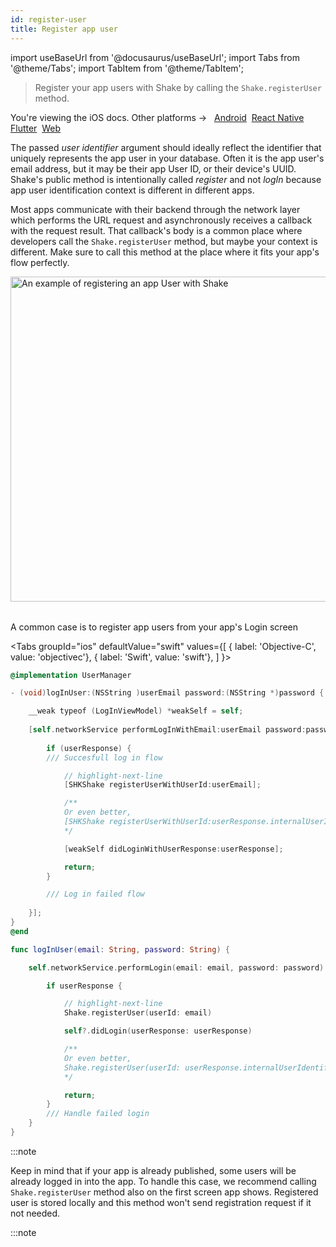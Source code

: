 ```yaml
---
id: register-user
title: Register app user
---
```

import useBaseUrl from '@docusaurus/useBaseUrl';
import Tabs from '@theme/Tabs';
import TabItem from '@theme/TabItem';

>Register your app users with Shake by calling the `Shake.registerUser` method.

<p class="p2 mt-40">You're viewing the iOS docs. Other platforms → &nbsp;
<a href="/docs/android/users/register-user/">Android</a>&nbsp;
<a href="/docs/react/users/register-user/">React Native</a>&nbsp; 
<a href="/docs/flutter/users/register-user/">Flutter</a>&nbsp;  
<a href="/docs/web/users/register-user/">Web</a>&nbsp;
</p>


The passed _user identifier_ argument should ideally reflect the identifier that uniquely represents the app user in your database.
Often it is the app user's email address, but it may be their app User ID, or their device's UUID.
Shake's public method is intentionally
called _register_ and not _logIn_ because app user identification context is different in different apps.

Most apps communicate with their backend through the network layer
which performs the URL request and asynchronously receives a callback with the request result.
That callback's body is a common place where developers call the `Shake.registerUser` method,
but maybe your context is different.
Make sure to call this method at the place where it fits your app's flow perfectly.

<table class="media-container mt-50">
<img
  alt="An example of registering an app User with Shake"
  width="520"
  src={useBaseUrl('screens/register-user-flow.svg')}
/>
</table>
<p class="p2 center-align mb-50">A common case is to register app users from your app's Login screen</p>

<Tabs
  groupId="ios"
  defaultValue="swift"
  values={[
    { label: 'Objective-C', value: 'objectivec'},
    { label: 'Swift', value: 'swift'},
  ]
}>

<TabItem value="objectivec">

```objectivec title="UserManager.m"
@implementation UserManager

- (void)logInUser:(NSString )userEmail password:(NSString *)password {

    __weak typeof (LogInViewModel) *weakSelf = self;
    
    [self.networkService performLogInWithEmail:userEmail password:password completion:^(UserResponse _Nullable userResponse, NSError * _Nullable error) {
    
        if (userResponse) {
        /// Succesfull log in flow

            // highlight-next-line
            [SHKShake registerUserWithUserId:userEmail];

            /**
            Or even better,
            [SHKShake registerUserWithUserId:userResponse.internalUserIdentifier];
            */

            [weakSelf didLoginWithUserResponse:userResponse];

            return;
        }

        /// Log in failed flow
        
    }];
} 
@end
```

</TabItem>

<TabItem value="swift">

```swift title="UserManager.swift"
func logInUser(email: String, password: String) {

    self.networkService.performLogin(email: email, password: password) { [weak self] userResponse in

        if userResponse {

            // highlight-next-line
            Shake.registerUser(userId: email)

            self?.didLogin(userResponse: userResponse)

            /**
            Or even better,
            Shake.registerUser(userId: userResponse.internalUserIdentifier)
            */

            return;
        }
        /// Handle failed login
    }
}
```

</TabItem>
</Tabs>

:::note

Keep in mind that if your app is already published, some users will be already logged in into the app.
To handle this case, we recommend calling `Shake.registerUser` method also on the first screen app shows.
Registered user is stored locally and this method won't send registration request if it not needed.

:::note
